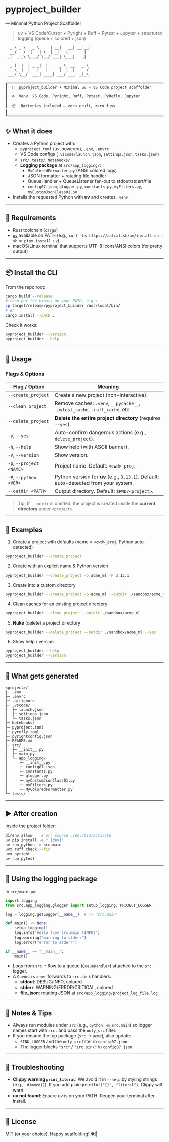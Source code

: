 # pyproject_builder

— Minimal Python Project Scaffolder

> uv + VS Code/Cursor + Pyright + Ruff + Pytest + Jupyter + structured logging (queue + colored + json)

```
  _ \ _ \   _ \     | __|   __| __ __|
  __/   /  (   | \  | _|   (       |
 _|  _|_\ \___/ \__/ ___| \___|   _|

  _ )  |  | _ _|  |     _ \  __|  _ \
  _ \  |  |   |   |     |  | _|     /
 ___/ \__/  ___| ____| ___/ ___| _|_\

┏━━━━━━━━━━━━━━━━━━━━━━━━━━━━━━━━━━━━━━━━━━━━━━━━━━━━━━━━━━━━━━━━━━━━━━━┓
┃  🐍  pyproject_builder • Minimal uv + VS Code project scaffolder      ┃
┃  ⚙️  Venv, VS Code, Pyright, Ruff, Pytest, PyRefly, Jupyter           ┃
┃  📦  Batteries included — zero cruft, zero fuss                       ┃
┗━━━━━━━━━━━━━━━━━━━━━━━━━━━━━━━━━━━━━━━━━━━━━━━━━━━━━━━━━━━━━━━━━━━━━━━┛
```

## ✨ What it does

- Creates a Python project with:
  - `pyproject.toml` (uv-powered), `.env`, `.envrc`
  - VS Code configs (`.vscode/launch.json`, `settings.json`, `tasks.json`)
  - `src/`, `tests/`, `Notebooks/`
  - **Logging package** at `src/app_logging/`:
    - `MyColoredFormatter.py` (ANSI colored logs)
    - JSON formatter + rotating file handler
    - QueueHandler + QueueListener fan-out to stdout/stderr/file
    - `config07.json`, `glogger.py`, `constants.py`, `myFilters.py`, `myCustomJsonClass01.py`
- Installs the requested Python with **uv** and creates `.venv`

---

## 🧩 Requirements

- Rust toolchain (`cargo`)
- [`uv`](https://docs.astral.sh/uv/) available on PATH
  (e.g., `curl -Ls https://astral.sh/uv/install.sh | sh` or `pipx install uv`)
- macOS/Linux terminal that supports UTF-8 icons/ANSI colors (for pretty output)

---

## 📦 Install the CLI

From the repo root:

```bash
cargo build --release
# then put the binary on your PATH, e.g.:
cp target/release/pyproject_builder /usr/local/bin/
# or
cargo install --path .
```

Check it works:

```bash
pyproject_builder --version
pyproject_builder --help
```

---

## 🚀 Usage

### Flags & Options

| Flag / Option            | Meaning                                                                              |
| ------------------------ | ------------------------------------------------------------------------------------ |
| `--create_project`       | Create a new project (non-interactive).                                              |
| `--clean_project`        | Remove caches: `.venv`, `__pycache__`, `.pytest_cache`, `.ruff_cache`, etc.          |
| `--delete_project`       | **Delete the entire project directory** (requires `--yes`).                          |
| `-y`, `--yes`            | Auto-confirm dangerous actions (e.g., `--delete_project`).                           |
| `-h`, `--help`           | Show help (with ASCII banner).                                                       |
| `-V`, `--version`        | Show version.                                                                        |
| `-p`, `--project <NAME>` | Project name. Default: `<cwd>_proj`.                                                 |
| `-P`, `--python <VER>`   | Python version for **uv** (e.g., `3.13.1`). Default: auto-detected from your system. |
| `--outdir <PATH>`        | Output directory. Default: `$PWD/<project>`.                                         |

> Tip: If `--outdir` is omitted, the project is created inside the **current directory** under `<project>`.

---

## 🧪 Examples

1. Create a project with defaults (name = `<cwd>_proj`, Python auto-detected)

```bash
pyproject_builder --create_project
```

2. Create with an explicit name & Python version

```bash
pyproject_builder --create_project -p acme_ml -P 3.13.1
```

3. Create into a custom directory

```bash
pyproject_builder --create_project -p acme_ml --outdir ./sandbox/acme_ml
```

4. Clean caches for an existing project directory

```bash
pyproject_builder --clean_project --outdir ./sandbox/acme_ml
```

5. **Nuke** (delete) a project directory

```bash
pyproject_builder --delete_project --outdir ./sandbox/acme_ml --yes
```

6. Show help / version

```bash
pyproject_builder --help
pyproject_builder --version
```

---

## 📂 What gets generated

```
<project>/
├─ .env
├─ .envrc
├─ .gitignore
├─ .vscode/
│  ├─ launch.json
│  ├─ settings.json
│  └─ tasks.json
├─ Notebooks/
├─ pyproject.toml
├─ pyrefly.toml
├─ pyrightconfig.json
├─ README.md
├─ src/
│  ├─ __init__.py
│  ├─ main.py
│  └─ app_logging/
│     ├─ __init__.py
│     ├─ config07.json
│     ├─ constants.py
│     ├─ glogger.py
│     ├─ myCustomJsonClass01.py
│     ├─ myFilters.py
│     └─ MyColoredFormatter.py
└─ tests/
```

---

## ▶️ After creation

Inside the project folder:

```bash
direnv allow    # or: source .venv/bin/activate
uv pip install -e ".[dev]"
uv run python -m src.main
uvx ruff check --fix
uvx pyright
uv run pytest
```

---

## 🧾 Using the logging package

In `src/main.py`:

```python
import logging
from src.app_logging.glogger import setup_logging, PROJECT_LOGGER

log = logging.getLogger(__name__)  # -> "src.main"

def main() -> None:
    setup_logging()
    log.info("hello from src.main (INFO)")
    log.warning("warning to stderr")
    log.error("error to stderr")

if __name__ == "__main__":
    main()
```

- Logs from `src.*` flow to a queue (`QueueHandler`) attached to the `src` logger.
- A `QueueListener` forwards to `src.sink` handlers:
  - **stdout**: DEBUG/INFO, colored
  - **stderr**: WARNING/ERROR/CRITICAL, colored
  - **file_json**: rotating JSON at `src/app_logging/project_log_file.log`

---

## 🧰 Notes & Tips

- Always run modules under `src` (e.g., `python -m src.main`) so logger names start with `src.` and pass the `only_src` filter.
- If you rename the top package (`src` → `acme`), also update:
  - `SINK_LOGGER` and the `only_src` filter in `config07.json`
  - The logger blocks `"src"` / `"src.sink"` in `config07.json`

---

## 🐛 Troubleshooting

- **Clippy warning `print_literal`**: We avoid it in `--help` by styling strings (e.g., `.dimmed()`). If you add plain `println!("{}", "literal")`, Clippy will warn.
- **uv not found**: Ensure uv is on your PATH. Reopen your terminal after install.

---

## 📜 License

MIT (or your choice). Happy scaffolding! 🛠️🐍
